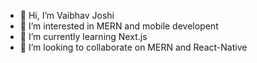 - 👋 Hi, I’m Vaibhav Joshi
- 👀 I’m interested in MERN and mobile developent
- 🌱 I’m currently learning Next.js
- 💞️ I’m looking to collaborate on MERN and React-Native

<!---
vaibhav-zaptech/vaibhav-zaptech is a ✨ special ✨ repository because its `README.md` (this file) appears on your GitHub profile.
You can click the Preview link to take a look at your changes.
--->
